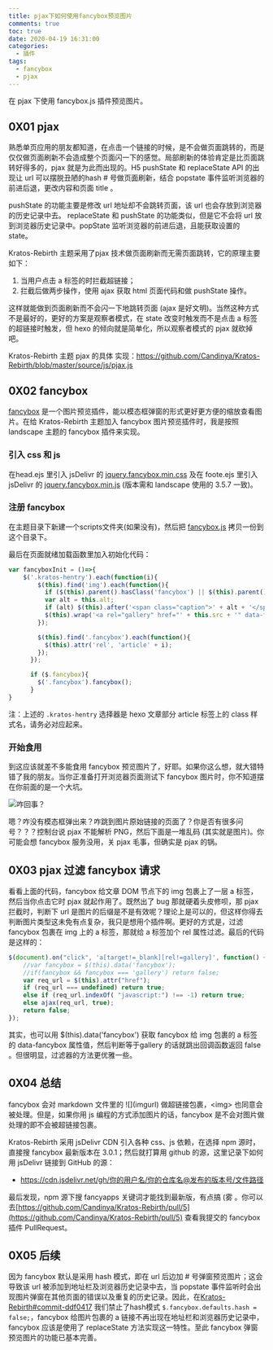 ```yaml
---
title: pjax下如何使用fancybox预览图片
comments: true
toc: true
date: 2020-04-19 16:31:00
categories:
  - 插件
tags:
  - fancybox
  - pjax
---
```


在 pjax 下使用 fancybox.js 插件预览图片。

<!-- more--> 


## 0X01 pjax 

熟悉单页应用的朋友都知道，在点击一个链接的时候，是不会做页面跳转的，而是仅仅做页面刷新不会造成整个页面闪一下的感觉。局部刷新的体验肯定是比页面跳转好得多的，pjax 就是为此而出现的。H5 pushState 和 replaceState API 的出现让 url 可以摆脱丑陋的hash  # 号做页面刷新，结合 popstate 事件监听浏览器的前进后退，更改内容和页面 title 。

pushState 的功能主要是修改 url 地址却不会跳转页面，该 url 也会存放到浏览器的历史记录中去。 replaceState 和 pushState 的功能类似，但是它不会将 url 放到浏览器历史记录中。popState 监听浏览器的前进后退，且能获取设置的 state。

Kratos-Rebirth 主题采用了pjax 技术做页面刷新而无需页面跳转，它的原理主要如下：

1. 当用户点击 a 标签的时拦截超链接；
2. 拦截后做两步操作，使用 ajax 获取 html 页面代码和做 pushState 操作。

这样就能做到页面刷新而不会闪一下地跳转页面 (ajax 是好文明)。当然这种方式不是最好的，更好的方案是观察者模式，在 state 改变时触发而不是点击 a 标签的超链接时触发，但 hexo 的倾向就是简单化，所以观察者模式的 pjax 就砍掉吧。

Kratos-Rebirth 主题 pjax 的具体 实现：https://github.com/Candinya/Kratos-Rebirth/blob/master/source/js/pjax.js

##  0X02  fancybox

[fancybox](https://github.com/fancyapps/fancybox) 是一个图片预览插件，能以模态框弹窗的形式更好更方便的缩放查看图片。在给 Kratos-Rebirth 主题加入 fancybox 图片预览插件时，我是按照 landscape 主题的 fancybox 插件来实现。

### 引入 css 和 js 

在head.ejs 里引入  jsDelivr 的 [jquery.fancybox.min.css](https://cdn.jsdelivr.net/npm/@fancyapps/fancybox@3.5.7/dist/jquery.fancybox.min.css) 及在 foote.ejs  里引入  jsDelivr 的 [jquery.fancybox.min.js](https://cdn.jsdelivr.net/npm/@fancyapps/fancybox@3.5.7/dist/jquery.fancybox.min.js) (版本需和 landscape 使用的 3.5.7 一致)。

### 注册 fancybox 

在主题目录下新建一个scripts文件夹(如果没有)，然后把 [fancybox.js](https://github.com/hexojs/hexo-theme-landscape/blob/master/scripts/fancybox.js) 拷贝一份到这个目录下。

最后在页面就绪加载函数里加入初始化代码：

``` javascript
var fancyboxInit = ()=>{
    $('.kratos-hentry').each(function(i){
        $(this).find('img').each(function(){
          if ($(this).parent().hasClass('fancybox') || $(this).parent().is('a')) return;
          var alt = this.alt;
          if (alt) $(this).after('<span class="caption">' + alt + '</span>');
          $(this).wrap('<a rel="gallery" href="' + this.src + '" data-fancybox=\"gallery\" data-caption="' + alt + '"></a>')
        });

        $(this).find('.fancybox').each(function(){
          $(this).attr('rel', 'article' + i);
        });
      });

      if ($.fancybox){
        $('.fancybox').fancybox();
      }
}
```

注：上述的 `.kratos-hentry` 选择器是 hexo 文章部分 article 标签上的 class 样式名，请务必对应起来。

### 开始食用

到这应该就差不多能食用 fancybox 预览图片了，好耶。如果你这么想，就大错特错了我的朋友。当你正准备打开浏览器页面测试下 fancybox 图片时，你不知道摆在你前面的是一个大坑。

![咋回事？](https://i.loli.net/2020/04/19/umqwPHbjrU1Qysv.jpg)

嗯？咋没有模态框弹出来？咋跳到图片原始链接的页面了？你是否有很多问号？？？控制台说 pjax 不能解析 PNG，然后下面是一堆乱码 (其实就是图片)。你可能会想 fancybox 服务没用，关 pjax 毛事，但确实是 pjax 的锅。


## 0X03 pjax 过滤 fancybox 请求

看看上面的代码，fancybox 给文章 DOM 节点下的  img  包裹上了一层 a 标签，然后当你点击它时 pjax 就起作用了。既然出了 bug 那就硬着头皮修呗，那 pjax 拦截时，判断下 url 是图片的后缀是不是有效呢？理论上是可以的，但这样你得去判断图片类型这未免有点复杂，我只是想用个插件啊。更好的方式是，过滤 fancybox 包裹在 img 上的 a 标签，那就给 a 标签加个 rel 属性过滤。最后的代码是这样的：

```js
$(document).on("click", 'a[target!=_blank][rel!=gallery]', function() {
    //var fancybox = $(this).data('fancybox');
    //if(fancybox && fancybox === 'gallery') return false;
    var req_url = $(this).attr("href");
    if (req_url === undefined) return true;
    else if (req_url.indexOf( "javascript:") !== -1) return true;
    else ajax(req_url, true);
    return false;
});
```

其实，也可以用 $(this).data('fancybox') 获取 fancybox 给 img 包裹的 a 标签的 data-fancybox 属性值，然后判断等于gallery 的话就跳出回调函数返回 false 。但很明显，过滤器的方法更优雅一些。

## 0X04 总结

fancybox 会对 markdown 文件里的  \!\[\]\(imgurl\) 做超链接包裹，\<img\>  也同意会被处理。但是，如果你用 js 编程的方式添加图片的话，fancybox 是不会对图片做处理的即不会被超链接包裹。

Kratos-Rebirth 采用 jsDelivr CDN 引入各种 css、js 依赖，在选择 npm 源时，直接搜 fancybox 最新版本在 3.0.1；然后就打算用 github 的源，这里记录下如何用 jsDelivr 链接到 GitHub 的源：

- https://cdn.jsdelivr.net/gh/你的用户名/你的仓库名@发布的版本号/文件路径

最后发现，npm 源下搜 fancyapps 关键词才能找到最新版，有点搞 (雾 。你可以去[https://github.com/Candinya/Kratos-Rebirth/pull/5](https://github.com/Candinya/Kratos-Rebirth/pull/5) 查看我提交的 fancybox 插件 PullRequest。

## 0X05 后续

因为 fancybox 默认是采用 hash 模式，即在 url 后边加 # 号弹窗预览图片；这会导致该 url 被添加到地址栏及浏览器历史记录中去，当 popstate 事件监听时会出现图片弹窗在其他页面的错误以及重复的历史记录。因此，在[Kratos-Rebirth#commit-ddf0417](https://github.com/Candinya/Kratos-Rebirth/commit/ddf0417d418674e69c069528cccd0d1aceca66f0) 我们禁止了hash模式 `$.fancybox.defaults.hash = false;`，fancybox 给图片包裹的 a 链接不再出现在地址栏和浏览器历史记录中，fancybox 应该是使用了 replaceState 方法实现这一特性。至此 fancybox 弹窗预览图片的功能已基本完善。